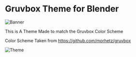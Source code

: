 # Gruvbox Theme for Blender

![Banner](https://user-images.githubusercontent.com/79613445/210192678-95257d2a-6b73-4093-8cca-6d7f8d4c00ad.png)


This is A Theme Made to match the Gruvbox Color Scheme

Color Scheme Taken from https://github.com/morhetz/gruvbox

![Theme](https://user-images.githubusercontent.com/79613445/210192688-3696a1b0-2e4d-4c13-b71d-786c9e947b65.png)
